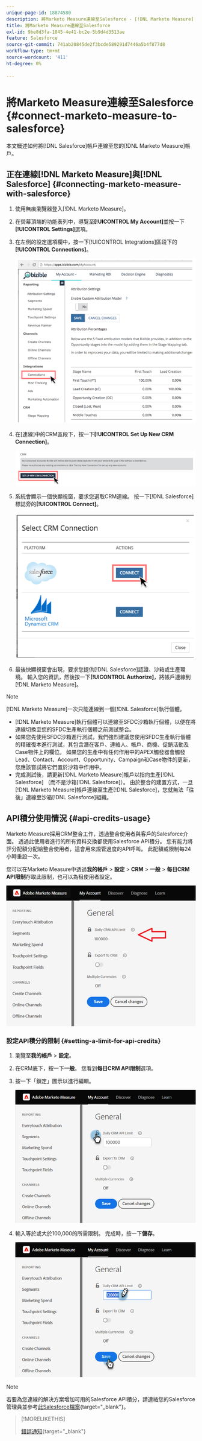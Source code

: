 ```yaml
---
unique-page-id: 18874580
description: 將Marketo Measure連線至Salesforce - [!DNL Marketo Measure]
title: 將Marketo Measure連線至Salesforce
exl-id: 9be8d3fa-1045-4e41-bc2e-5b9d4d3513ae
feature: Salesforce
source-git-commit: 741ab20845de2f3bcde589291d7446a5b4f877d8
workflow-type: tm+mt
source-wordcount: '411'
ht-degree: 0%

---
```


# 將Marketo Measure連線至Salesforce {#connect-marketo-measure-to-salesforce}

本文概述如何將[!DNL Salesforce]帳戶連線至您的[!DNL Marketo Measure]帳戶。

## 正在連線[!DNL Marketo Measure]與[!DNL Salesforce] {#connecting-marketo-measure-with-salesforce}

1. 使用無痕瀏覽器登入[!DNL Marketo Measure]。

1. 在熒幕頂端的功能表列中，導覽至&#x200B;**[!UICONTROL My Account]**&#x200B;並按一下&#x200B;**[!UICONTROL Settings]**&#x200B;選項。

1. 在左側的設定選項欄中，按一下[!UICONTROL Integrations]區段下的&#x200B;**[!UICONTROL Connections]**。

   ![](assets/connect-marketo-measure-to-salesforce-1.png)

1. 在[連線]中的CRM區段下，按一下&#x200B;**[!UICONTROL Set Up New CRM Connection]**。

   ![](assets/connect-marketo-measure-to-salesforce-2.png)

1. 系統會顯示一個快顯視窗，要求您選取CRM連線。 按一下[!DNL Salesforce]標誌旁的&#x200B;**[!UICONTROL Connect]**。

   ![](assets/connect-marketo-measure-to-salesforce-3.png)

1. 最後快顯視窗會出現，要求您提供[!DNL Salesforce]認證、沙箱或生產環境。 輸入您的資訊，然後按一下&#x200B;**[!UICONTROL Authorize]**，將帳戶連線到[!DNL Marketo Measure]。

>[!NOTE]
>
>[!DNL Marketo Measure]一次只能連線到一個[!DNL Salesforce]執行個體。
>
>* [!DNL Marketo Measure]執行個體可以連線至SFDC沙箱執行個體，以便在將連線切換至您的SFDC生產執行個體之前測試整合。
>* 如果您先使用SFDC沙箱進行測試，我們強烈建議您使用SFDC生產執行個體的精確復本進行測試，其包含潛在客戶、連絡人、帳戶、商機、促銷活動及Case物件上的欄位。 如果您的生產中有任何作用中的APEX觸發器會觸發Lead、Contact、Account、Opportunity、Campaign和Case物件的更新，您應該嘗試將它們置於沙箱中作用中。
>* 完成測試後，請更新[!DNL Marketo Measure]帳戶以指向生產[!DNL Salesforce] （而不是沙箱[!DNL Salesforce]）。 由於整合的建置方式，一旦[!DNL Marketo Measure]帳戶連線至生產[!DNL Salesforce]，您就無法「往後」連線至沙箱[!DNL Salesforce]組織。

## API積分使用情況 {#api-credits-usage}

Marketo Measure採用CRM整合工作，透過整合使用者與客戶的Salesforce介面。 透過此使用者進行的所有資料交換都使用Salesforce API積分。 您有能力將評分配額分配給整合使用者，這會用來規管過度的API呼叫。 此配額或限制每24小時重設一次。

您可以在Marketo Measure中透過&#x200B;**我的帳戶** > **設定** > **CRM** > **一般** > **每日CRM API限制**&#x200B;存取此限制，也可以為租使用者設定。

![](assets/connect-marketo-measure-to-salesforce-4.png)

### 設定API積分的限制 {#setting-a-limit-for-api-credits}

1. 瀏覽至&#x200B;**我的帳戶** > **設定**。

1. 在CRM底下，按一下&#x200B;**一般**。 您看到&#x200B;**每日CRM API限制**&#x200B;選項。

1. 按一下「鎖定」圖示以進行編輯。

   ![](assets/connect-marketo-measure-to-salesforce-5.png)

1. 輸入等於或大於100,000的所需限制。 完成時，按一下&#x200B;**儲存**。

   ![](assets/connect-marketo-measure-to-salesforce-6.png)

>[!NOTE]
>
>若要為您連線的解決方案增加可用的Salesforce API積分，請連絡您的Salesforce管理員並參考[此Salesforce檔案](https://developer.salesforce.com/docs/atlas.en-us.salesforce_app_limits_cheatsheet.meta/salesforce_app_limits_cheatsheet/salesforce_app_limits_platform_api.htm){target="_blank"}。

>[!MORELIKETHIS]
>
>[錯誤通知](/help/configuration-and-setup/getting-started-with-marketo-measure/error-notifications.md){target="_blank"}
